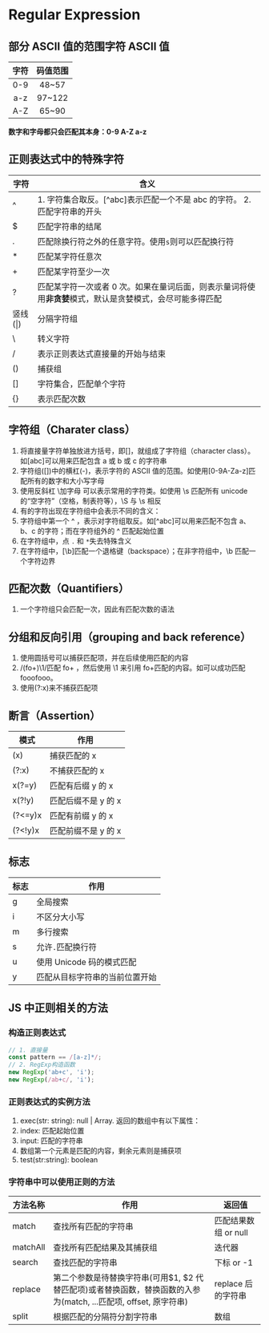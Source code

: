# Regular Expression

## 部分 ASCII 值的范围字符 ASCII 值

| 字符 | 码值范围 |
| :--: | :------: |
| 0-9  |  48~57   |
| a-z  |  97~122  |
| A-Z  |  65~90   |

**数字和字母都只会匹配其本身：0-9 A-Z a-z**

## 正则表达式中的特殊字符

| 字符     | 含义                                                                                                      |
| -------- | --------------------------------------------------------------------------------------------------------- |
| ^        | 1. 字符集合取反。\[^abc\]表示匹配一个不是 abc 的字符。 2. 匹配字符串的开头                                |
| $        | 匹配字符串的结尾                                                                                          |
| .        | 匹配除换行符之外的任意字符。使用`s`则可以匹配换行符                                                       |
| \*       | 匹配某字符任意次                                                                                          |
| +        | 匹配某字符至少一次                                                                                        |
| ?        | 匹配某字符一次或者 0 次。如果在量词后面，则表示量词将使用**非贪婪**模式，默认是贪婪模式，会尽可能多得匹配 |
| 竖线(\|) | 分隔字符组                                                                                                |
| \\       | 转义字符                                                                                                  |
| /        | 表示正则表达式直接量的开始与结束                                                                          |
| ()       | 捕获组                                                                                                    |
| []       | 字符集合，匹配单个字符                                                                                    |
| {}       | 表示匹配次数                                                                                              |

## 字符组（Charater class）

1. 将直接量字符单独放进方括号，即[]，就组成了字符组（character class）。如[abc]可以用来匹配包含 a 或 b 或 c 的字符串
2. 字符组([])中的横杠(-)，表示字符的 ASCII 值的范围。如使用[0-9A-Za-z]匹配所有的数字和大小写字母
3. 使用反斜杠 \加字母 可以表示常用的字符类。如使用 \s 匹配所有 unicode 的“空字符”（空格，制表符等），\S 与 \s 相反
4. 有的字符出现在字符组中会表示不同的含义：
5. 字符组中第一个 ^ ，表示对字符组取反。如[^abc]可以用来匹配不包含 a、b、c 的字符；而在字符组外的 ^ 匹配起始位置
6. 在字符组中，点 `.` 和 `*`失去特殊含义
7. 在字符组中，[\b]匹配一个退格键（backspace）；在非字符组中，\b 匹配一个字符边界

## 匹配次数（Quantifiers）

1. 一个字符组只会匹配一次，因此有匹配次数的语法

## 分组和反向引用（grouping and back reference）

1. 使用圆括号可以捕获匹配项，并在后续使用匹配的内容
1. /(fo+)\1/匹配 fo+ ，然后使用 \1 来引用 fo+匹配的内容。如可以成功匹配 fooofooo。
1. 使用(?:x)来不捕获匹配项

## 断言（Assertion）

| 模式    | 作用                |
| ------- | ------------------- |
| (x)     | 捕获匹配的 x        |
| (?:x)   | 不捕获匹配的 x      |
| x(?=y)  | 匹配有后缀 y 的 x   |
| x(?!y)  | 匹配后缀不是 y 的 x |
| (?<=y)x | 匹配有前缀 y 的 x   |
| (?<!y)x | 匹配前缀不是 y 的 x |

## 标志

| 标志 | 作用                           |
| ---- | ------------------------------ |
| g    | 全局搜索                       |
| i    | 不区分大小写                   |
| m    | 多行搜索                       |
| s    | 允许`.`匹配换行符              |
| u    | 使用 Unicode 码的模式匹配      |
| y    | 匹配从目标字符串的当前位置开始 |

## JS 中正则相关的方法

### 构造正则表达式

```js
// 1. 直接量
const pattern == /[a-z]*/;
// 2. RegExp构造函数
new RegExp('ab+c', 'i');
new RegExp(/ab+c/, 'i');
```

### 正则表达式的实例方法

1. exec(str: string): null | Array. 返回的数组中有以下属性：
1. index: 匹配起始位置
1. input: 匹配的字符串
1. 数组第一个元素是匹配的内容，剩余元素则是捕获项
1. test(str:string): boolean

### 字符串中可以使用正则的方法

| 方法名称 | 作用                                                                                                              | 返回值               |
| -------- | ----------------------------------------------------------------------------------------------------------------- | -------------------- |
| match    | 查找所有匹配的字符串                                                                                              | 匹配结果数组 or null |
| matchAll | 查找所有匹配结果及其捕获组                                                                                        | 迭代器               |
| search   | 查找匹配的字符串                                                                                                  | 下标 or -1           |
| replace  | 第二个参数是待替换字符串(可用$1, $2 代替匹配项)或者替换函数，替换函数的入参为(match, ...匹配项, offset, 原字符串) | replace 后的字符串   |
| split    | 根据匹配的分隔符分割字符串                                                                                        | 数组                 |
